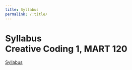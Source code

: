```yaml
---
title: Syllabus
permalink: /:title/
---
```



# Syllabus<br/>Creative Coding 1, MART 120




<a href="../Syllabus.pdf>" target="_balnk">Syllabus</a>

